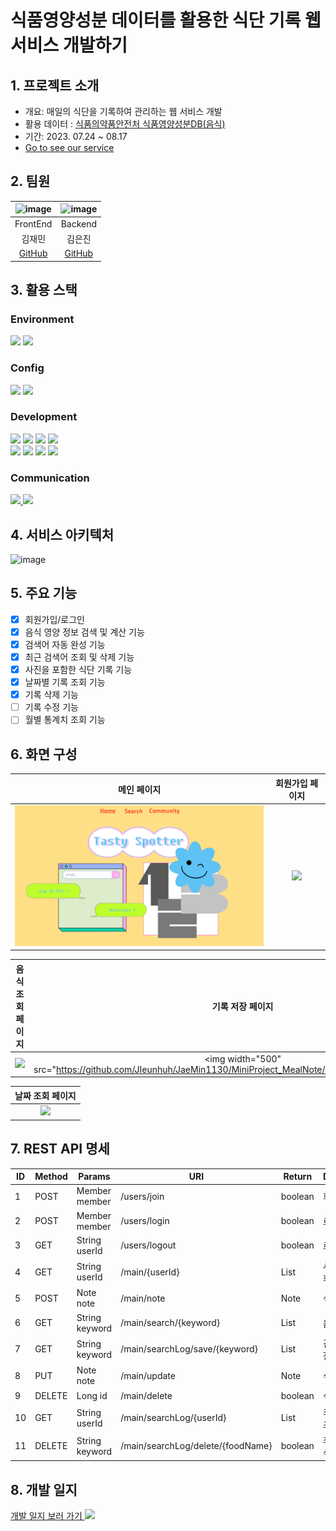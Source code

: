 # 식품영양성분 데이터를 활용한 식단 기록 웹 서비스 개발하기

## 1. 프로젝트 소개 
- 개요: 매일의 식단을 기록하여 관리하는 웹 서비스 개발
- 활용 데이터 : [식품의약품안전처 식품영양성분DB(음식)](https://various.foodsafetykorea.go.kr/nutrient/)
- 기간: 2023. 07.24 ~ 08.17
- [Go to see our service](https://jaemin1130.github.io/MiniProject_MealNote/)

## 2. 팀원 
|<img width="200" alt="image" src="https://avatars.githubusercontent.com/u/98063854?v=4">|<img width="200" alt="image" src="https://avatars.githubusercontent.com/u/129818813?v=4">|
| :---------------------------------: | :-----------------------------------:|
|                FrontEnd           |           Backend                       |        
|             김재민            |          김은진             |             
| [GitHub](https://github.com/JaeMin1130)  | [GitHub](https://github.com/EUNJIN6131)  |

## 3. 활용 스택 
<h3>Environment</h3>
<div>
  <img src="https://img.shields.io/badge/vscode-007ACC?style=for-the-badge&logo=visualstudiocode&logoColor=white">
 <img src="https://img.shields.io/badge/eclipse-2C2255?style=for-the-badge&logo=eclipseide&logoColor=white"> 
</div>
<h3>Config</h3>
<div>
   <img src="https://img.shields.io/badge/npm-CB3837?style=for-the-badge&logo=npm&logoColor=white">
   <img src="https://img.shields.io/badge/maven-C71A36?style=for-the-badge&logo=apachemaven&logoColor=white">
</div>
  <h3>Development</h3>
<div>
  <img src="https://img.shields.io/badge/javascript-F7DF1E?style=for-the-badge&logo=javascript&logoColor=black"> 
    <img src="https://img.shields.io/badge/node.js-339933?style=for-the-badge&logo=Node.js&logoColor=white">
  <img src="https://img.shields.io/badge/react-61DAFB?style=for-the-badge&logo=react&logoColor=black"> 
  <img src="https://img.shields.io/badge/mui-007FFF?style=for-the-badge&logo=mui&logoColor=white" />
</div>
<div>
  <img src="https://img.shields.io/badge/java-007396?style=for-the-badge&logo=java&logoColor=white"> 
  <img src="https://img.shields.io/badge/springboot-6DB33F?style=for-the-badge&logo=springboot&logoColor=white"> 
  <img src="https://img.shields.io/badge/springsecurity-6DB33F?style=for-the-badge&logo=springsecurity&logoColor=white"> 
  <img src="https://img.shields.io/badge/mysql-4479A1?style=for-the-badge&logo=mysql&logoColor=white"> 
</div>
<h3>Communication</h3>
<div>
  <a href="https://shrub-snap-550.notion.site/9cf9fb447f154e3999a842f3980aef84?v=87c7e9304b924d9eb167edaa8bf4b778&pvs=4"><img src="https://img.shields.io/badge/notion-000000?style=for-the-badge&logo=notion&logoColor=white"> </a>
    <a href="https://github.com/JaeMin1130/MiniProject_MealNote"><img src="https://img.shields.io/badge/github-181717?style=for-the-badge&logo=github&logoColor=white"></a>
</div>

## 4. 서비스 아키텍처
![image](https://github.com/JaeMin1130/MiniProject_MealNote/assets/98063854/1e87e903-3015-460c-ac04-74e28b010ba7)


## 5. 주요 기능 
- [x] 회원가입/로그인
- [x] 음식 영양 정보 검색 및 계산 기능
- [x] 검색어 자동 완성 기능
- [x] 최근 검색어 조회 및 삭제 기능
- [x] 사진을 포함한 식단 기록 기능
- [x] 날짜별 기록 조회 기능
- [x] 기록 삭제 기능
- [ ] 기록 수정 기능
- [ ] 월별 통계치 조회 기능

## 6. 화면 구성

| 메인 페이지  |  회원가입 페이지   |
| :-------------------------------------------: | :------------: |
|  <img width="500" src="https://github.com/JIeunhuh/K3MiniProject/blob/main/mainPage.png"/> |  <img width="500" src="https://github.com/JIeunhuh/K3MiniProject/assets/112235808/e2ea4914-4d51-4f5c-8c41-a2d9cc964600.png"/>|  

| 음식 조회 페이지  |  기록 저장 페이지   |  
| :-------------------------------------------: | :------------: |
| <img width="500" src="https://github.com/JaeMin1130/MiniProject_MealNote/blob/main/Search.png"/>   |  <img width="500" src="https://github.com/JIeunhuh/JaeMin1130/MiniProject_MealNote/blob/main/recentSearch.png/>     |

| 날짜 조회 페이지  |
| :-------------------------------------------: | 
| <img width="500" src="https://github.com/JaeMin1130/MiniProject_MealNote/blob/main/GetNote.png"/>   |

## 7. REST API 명세 
| ID | Method | Params | URI | Return | Description |
| --- | --- | --- | --- | --- | --- |
| 1 | POST  | Member member | /users/join | boolean | 회원가입 |
| 2 | POST | Member member | /users/login | boolean | 로그인 |
| 3 | GET | String userId  | /users/logout | boolean | 로그아웃 |
| 4 | GET | String userId  | /main/{userId} | List<Note> | 사용자별 조회 |
| 5 | POST | Note note | /main/note | Note | 식단 추가 |
| 6 | GET | String keyword | /main/search/{keyword} | List<Food> | 음식 조회 |
| 7 | GET | String keyword | /main/searchLog/save/{keyword} | List<Food> | 검색 기록 저장 |
| 8 | PUT | Note note | /main/update | Note | 식단 수정 |
| 9 | DELETE | Long id | /main/delete | boolean | 식단 삭제 |
| 10 | GET | String userId | /main/searchLog/{userId} | List<SearchLog> | 최근 검색어 조회 |
| 11 | DELETE | String keyword | /main/searchLog/delete/{foodName} | boolean | 최근 검색어 삭제 |


## 8. 개발 일지 
<a href="https://shrub-snap-550.notion.site/CRUD-566be659b7bf4693a6515f408cf2f1d9?pvs=4">개발 일지 보러 가기  <img width="23" src="https://upload.wikimedia.org/wikipedia/commons/e/e9/Notion-logo.svg"> </a>

